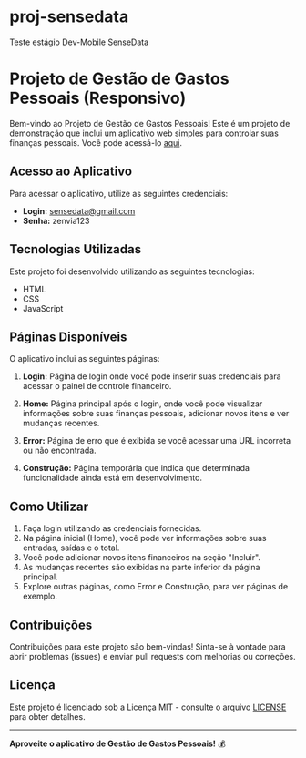 # proj-sensedata
 Teste estágio Dev-Mobile SenseData

# Projeto de Gestão de Gastos Pessoais (Responsivo)

Bem-vindo ao Projeto de Gestão de Gastos Pessoais! Este é um projeto de demonstração que inclui um aplicativo web simples para controlar suas finanças pessoais. Você pode acessá-lo [aqui](https://wandersonsantoos.github.io/proj-sensedata/).

## Acesso ao Aplicativo

Para acessar o aplicativo, utilize as seguintes credenciais:

- **Login:** sensedata@gmail.com
- **Senha:** zenvia123

## Tecnologias Utilizadas

Este projeto foi desenvolvido utilizando as seguintes tecnologias:

- HTML
- CSS
- JavaScript

## Páginas Disponíveis

O aplicativo inclui as seguintes páginas:

1. **Login:** Página de login onde você pode inserir suas credenciais para acessar o painel de controle financeiro.

2. **Home:** Página principal após o login, onde você pode visualizar informações sobre suas finanças pessoais, adicionar novos itens e ver mudanças recentes.

3. **Error:** Página de erro que é exibida se você acessar uma URL incorreta ou não encontrada.

4. **Construção:** Página temporária que indica que determinada funcionalidade ainda está em desenvolvimento.

## Como Utilizar

1. Faça login utilizando as credenciais fornecidas.
2. Na página inicial (Home), você pode ver informações sobre suas entradas, saídas e o total.
3. Você pode adicionar novos itens financeiros na seção "Incluir".
4. As mudanças recentes são exibidas na parte inferior da página principal.
5. Explore outras páginas, como Error e Construção, para ver páginas de exemplo.

## Contribuições

Contribuições para este projeto são bem-vindas! Sinta-se à vontade para abrir problemas (issues) e enviar pull requests com melhorias ou correções.

## Licença

Este projeto é licenciado sob a Licença MIT - consulte o arquivo [LICENSE](LICENSE) para obter detalhes.

---

**Aproveite o aplicativo de Gestão de Gastos Pessoais!** 💰
